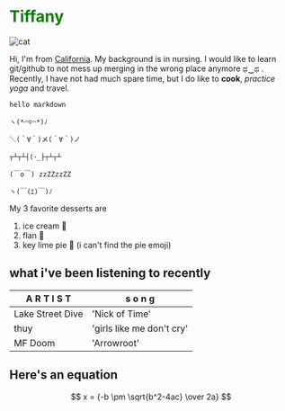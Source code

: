 # <span style="color:green">Tiffany
![cat](https://media.tenor.com/BSM3ZfEkSH8AAAAC/cat-aesthetic.gif=250x400)
        
Hi, I'm from [California](https://www.youtube.com/watch?v=wq-S8CIU7VA). My background is in nursing. I would like to learn git/github to not mess up merging in the wrong place anymore ಥ‿ಥ . Recently, I have not had much spare time, but I do like to **cook**, *practice yoga* and travel. 

`hello markdown`

```
ヽ(*⌒▽⌒*)ﾉ

＼(＾∀＾)メ(＾∀＾)ノ

┬┴┬┴┤(･_├┬┴┬┴

(￣o￣) zzZZzzZZ

ヽ(￣(ｴ)￣)ﾉ

```

My 3 favorite desserts are
   1. ice cream :icecream: 
   2. flan :custard: 
   3. key lime pie :cake: (i can't find the pie emoji)

## what i've been listening to recently ##
|  A R T I S T |  s o n g    |
|-------|-----------|
| Lake Street Dive  | 'Nick of Time' |
| thuy | 'girls like me don't cry' |
|MF Doom| 'Arrowroot'|
## Here's an equation
$$ x = {-b \pm \sqrt{b^2-4ac} \over 2a} $$
